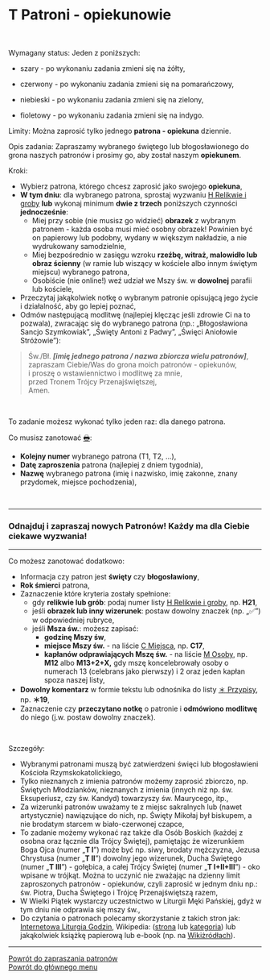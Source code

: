 # <span class="status status-list"><span class="status status-yellow">T</span> Patroni - opiekunowie</span>
<br />

<span class="status status-title">Wymagany status:</span> Jeden z poniższych:
- <span class="status status-gray">szary</span> - po wykonaniu zadania zmieni się na <span class="status status-yellow">żółty</span>,

- <span class="status status-red">czerwony</span> - po wykonaniu zadania zmieni się na <span class="status status-orange">pomarańczowy</span>,

- <span class="status status-blue">niebieski</span> - po wykonaniu zadania zmieni się na <span class="status status-green">zielony</span>,

- <span class="status status-violet">fioletowy</span> - po wykonaniu zadania zmieni się na <span class="status status-indigo">indygo</span>.

<span class="status status-title">Limity:</span> Można zaprosić tylko jednego **patrona - opiekuna** dziennie.
<br />

<span class="status status-title">Opis zadania:</span> Zapraszamy wybranego świętego lub błogosławionego do grona naszych patronów i prosimy go, aby został naszym **opiekunem**.
<br />

<span class="status status-title">Kroki:</span>
- Wybierz patrona, którego chcesz zaprosić jako swojego **opiekuna**,
- **W tym dniu**: dla wybranego patrona, sprostaj wyzwaniu [<span class="status status-list"><span class="status status-list">H</span> Relikwie i groby</span>](relikwie_i_groby.md) **lub** wykonaj minimum **dwie z trzech** poniższych czynności **jednocześnie**:
    - Miej przy sobie (nie musisz go widzieć) **obrazek** z wybranym patronem - każda osoba musi mieć osobny obrazek! Powinien być on papierowy lub podobny, wydany w większym nakładzie, a nie wydrukowany samodzielnie,
    - Miej bezpośrednio w zasięgu wzroku **rzeźbę, witraż, malowidło lub obraz ścienny** (w ramie lub wiszący w kościele albo innym świętym miejscu) wybranego patrona,
    - Osobiście (nie online!) weź udział we Mszy św. w **dowolnej** parafii lub kościele,
- Przeczytaj jakąkolwiek notkę o wybranym patronie opisującą jego życie i działalność, aby go lepiej poznać,
- Odmów następującą modlitwę (najlepiej klęcząc jeśli zdrowie Ci na to pozwala), zwracając się do wybranego patrona (np.: „Błogosławiona Sancjo Szymkowiak”, „Święty Antoni z Padwy”, „Święci Aniołowie Stróżowie”):
> Św./Bł. _**[imię jednego patrona / nazwa zbiorcza wielu patronów]**_,  
> zapraszam Ciebie/Was do grona moich patronów - opiekunów,  
> i proszę o wstawiennictwo i modlitwę za mnie,  
> przed Tronem Trójcy Przenajświętszej,  
> Amen.

<br />

<span class="status status-title">To zadanie możesz wykonać tylko jeden raz:</span> dla danego patrona.
<br />

<span class="status status-title">Co musisz zanotować [🖶](wszystkie_materialy_do_pobrania.md#patroni-opiekunowie):</span>
- **Kolejny numer** wybranego patrona (T1, T2, ...),
- **Datę zaproszenia** patrona (najlepiej z dniem tygodnia),
- **Nazwę** wybranego patrona (imię i nazwisko, imię zakonne, znany przydomek, miejsce pochodzenia),
<br />

---
### <div class="colored centered">Odnajduj i zapraszaj nowych Patronów! Każdy ma dla Ciebie ciekawe wyzwania!</div>

---

<span class="status status-title">Co możesz zanotować dodatkowo:</span>
- Informacja czy patron jest **święty** czy **błogosławiony**,
- **Rok śmierci** patrona,
- Zaznaczenie które kryteria zostały spełnione:
  - gdy **relikwie lub grób**: podaj numer listy [<span class="status status-list"><span class="status status-list">H</span> Relikwie i groby</span>](relikwie_i_groby.md), np. **H21**,
  - jeśli **obrazek lub inny wizerunek**: postaw dowolny znaczek (np. „✅”) w odpowiedniej rubryce,
  - jeśli **Msza św.**: możesz zapisać:
    - **godzinę Mszy św**,
    - **miejsce Mszy św.** - na liście [<span class="status status-list"><span class="status status-list">C</span> Miejsca</span>](miejsca.md), np. **C17**,
    - **kapłanów odprawiających Mszę św.** - na liście [<span class="status status-list"><span class="status status-list">M</span> Osoby</span>](osoby.md), np. **M12** albo **M13+2+X,** gdy mszę koncelebrowały osoby o numerach 13 (celebrans jako pierwszy) i 2 oraz jeden kapłan spoza naszej listy,
- **Dowolny komentarz** w formie tekstu lub odnośnika do listy [<span class="status status-list"><span class="status status-list">＊</span> Przypisy</span>](przypisy.md), np. **＊19**,
- Zaznaczenie czy **przeczytano notkę** o patronie i **odmówiono modlitwę** do niego (j.w. postaw dowolny znaczek).
<br />

<span class="status status-title">Szczegóły:</span>
- Wybranymi patronami muszą być zatwierdzeni święci lub błogosławieni Kościoła Rzymskokatolickiego,
- Tylko nieznanych z imienia patronów możemy zaprosić zbiorczo, np. Świętych Młodzianków, nieznanych z imienia (innych niż np. św. Eksuperiusz, czy św. Kandyd) towarzyszy św. Maurycego, itp.,
- Za wizerunki patronów uważamy te z miejsc sakralnych lub (nawet artystycznie) nawiązujące do nich, np. Święty Mikołaj był biskupem, a nie brodatym starcem w biało-czerwonej czapce,
- To zadanie możemy wykonać raz także dla Osób Boskich (każdej z osobna oraz łącznie dla Trójcy Świętej), pamiętając że wizerunkiem Boga Ojca (numer „**T I**”) może być np. siwy, brodaty mężczyzna, Jezusa Chrystusa (numer „**T II**”) dowolny jego wizerunek, Ducha Świętego (numer „**T III**”) - gołębica, a całej Trójcy Świętej (numer „**T I+II+III**”) - oko wpisane w trójkąt. Można to uczynić nie zważając na dzienny limit zaproszonych patronów - opiekunów, czyli zaprosić w jednym dniu np.: św. Piotra, Ducha Świętego i Trójcę Przenajświętszą razem,
- W Wielki Piątek wystarczy uczestnictwo w Liturgii Męki Pańskiej, gdyż w tym dniu nie odprawia się mszy św.,
- Do czytania o patronach polecamy skorzystanie z takich stron jak: [Internetowa Liturgia Godzin](https://brewiarz.pl/czytelnia/swieci/index.php3), Wikipedia: ([strona](https://pl.wikipedia.org/wiki/%C5%9Awi%C4%99ci_i_b%C5%82ogos%C5%82awieni_Ko%C5%9Bcio%C5%82a_katolickiego) lub [kategoria](https://pl.wikipedia.org/wiki/Kategoria:%C5%9Awi%C4%99ci_katoliccy)) lub jakąkolwiek książkę papierową lub e-book (np. na [Wikiżródłach](https://pl.wikisource.org/wiki/%C5%BBywoty_%C5%9Awi%C4%99tych_Pa%C5%84skich_na_wszystkie_dnie_roku)).

---

[Powrót do zapraszania patronów](jak_zapraszac_patronow.md)  
[Powrót do głównego menu](index.md)

